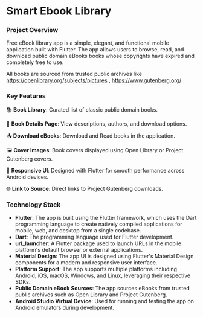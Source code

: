 # Smart Ebook Library

### Project Overview 
Free eBook library app is a simple, elegant, and functional mobile application built with Flutter. The app allows users to browse, read, and download public domain eBooks books whose copyrights have expired and completely free to use.

All books are sourced from trusted public archives like https://openlibrary.org/subjects/pictures , https://www.gutenberg.org/ 

### Key Features

📚 **Book Library**: Curated list of classic public domain books.

📖 **Book Details Page**: View descriptions, authors, and download options.

📥 **Download eBooks**: Download and Read books in the application.

🖼️ **Cover Images**: Book covers displayed using Open Library or Project Gutenberg covers.

📱 **Responsive UI**: Designed with Flutter for smooth performance across Android devices.

🌐 **Link to Source**: Direct links to Project Gutenberg downloads.

### Technology Stack
- **Flutter**: The app is built using the Flutter framework, which uses the Dart programming language to create natively compiled applications for mobile, web, and desktop from a single codebase.
- **Dart**: The programming language used for Flutter development.
- **url_launcher**: A Flutter package used to launch URLs in the mobile platform's default browser or external applications.
- **Material Design**: The app UI is designed using Flutter's Material Design components for a modern and responsive user interface.
- **Platform Support**: The app supports multiple platforms including Android, iOS, macOS, Windows, and Linux, leveraging their respective SDKs.
- **Public Domain eBook Sources**: The app sources eBooks from trusted public archives such as Open Library and Project Gutenberg.
- **Android Studio Virtual Device**: Used for running and testing the app on Android emulators during development.

